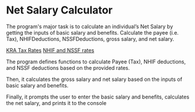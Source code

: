 # Net Salary Calculator

  The program's major task is to calculate an individual’s Net Salary by getting the inputs of basic salary and benefits. Calculate the payee (i.e. Tax), NHIFDeductions, NSSFDeductions, gross salary, and net salary.
  
  [KRA Tax Rates](https://www.kra.go.ke/en/individual/calculate-tax/calculating-tax/paye) 
  [NHIF and NSSF rates](https://www.aren.co.ke/payroll/taxrates.htm)

  The program defines functions to calculate Payee (Tax), NHIF deductions, and NSSF deductions based on the provided rates.

  Then, it calculates the gross salary and net salary based on the inputs of basic salary and benefits.

  Finally, it prompts the user to enter the basic salary and benefits, calculates the net salary, and prints it to the console